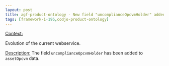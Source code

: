 ```yaml
---
layout: post
title: agf-product-ontology - New field "uncomplianceOpcvmHolder" added
tags: [framework-1-195,codjo-product-ontology]
---
```

<u>Context:</u>

Evolution of the current webservice.

<u>Description:</u>
The field ```uncomplianceOpcvmHolder``` has been added to ```assetOpcvm``` data.



